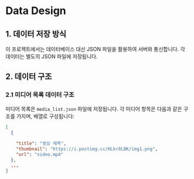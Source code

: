 # Data Design

## 1. 데이터 저장 방식

이 프로젝트에서는 데이터베이스 대신 JSON 파일을 활용하여 서버와 통신합니다. 각 데이터는 별도의 JSON 파일에 저장됩니다.

## 2. 데이터 구조

### 2.1 미디어 목록 데이터 구조

미디어 목록은 `media_list.json` 파일에 저장됩니다. 각 미디어 항목은 다음과 같은 구조를 가지며, 배열로 구성됩니다:

```json
[
  {
    
    "title": "영상 제목",
    "thumbnail": "https://i.postimg.cc/HLkr8LBK/img1.png",
    "url": "video.mp4"
  },
  ...
]

```
